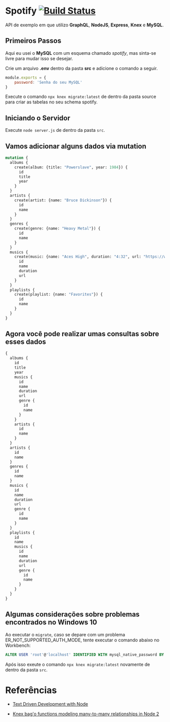 # Spotify [![Build Status](https://travis-ci.org/rafaelluisdacostacoelho/spotify.svg?branch=master)](https://travis-ci.org/rafaelluisdacostacoelho/spotify)

API de exemplo em que utilizo **GraphQL**, **NodeJS**, **Express**, **Knex** e **MySQL**.

## Primeiros Passos

Aqui eu usei o **MySQL** com um esquema chamado *spotify*, mas sinta-se livre para mudar isso se desejar.

Crie um arquivo **.env** dentro da pasta **src** e adicione o comando a seguir.

```javascript
module.exports = {
    password: 'Senha do seu MySQL'
}
```

Execute o comando `npx knex migrate:latest` de dentro da pasta source para criar as tabelas no seu schema spotify.

## Iniciando o Servidor

Execute `node server.js` de dentro da pasta `src`.

## Vamos adicionar alguns dados via mutation

```graphql
mutation {
  albums {
    create(album: {title: "Powerslave", year: 1984}) {
      id
      title
      year
    }
  }
  artists {
    create(artist: {name: "Bruce Dickinson"}) {
      id
      name
    }
  }
  genres {
    create(genre: {name: "Heavy Metal"}) {
      id
      name
    }
  }
  musics {
    create(music: {name: "Aces High", duration: "4:32", url: "https://www.youtube.com/watch?v=Xg9aQvjMS60"}) {
      id
      name
      duration
      url
    }
  }
  playlists {
    create(playlist: {name: "Favorites"}) {
      id
      name
    }
  }
}
```

## Agora você pode realizar umas consultas sobre esses dados
```graphql
{
  albums {
    id
    title
    year
    musics {
      id
      name
      duration
      url
      genre {
        id
        name
      }
    }
    artists {
      id
      name
    }
  }
  artists {
    id
    name
  }
  genres {
    id
    name
  }
  musics {
    id
    name
    duration
    url
    genre {
      id
      name
    }
  }
  playlists {
    id
    name
    musics {
      id
      name
      duration
      url
      genre {
        id
        name
      }
    }
  }
}
```

## Algumas considerações sobre problemas encontrados no Windows 10

Ao executar o `migrate`, caso se depare com um problema ER_NOT_SUPPORTED_AUTH_MODE, tente executar o comando abaixo no Workbench:

```sql
ALTER USER 'root'@'localhost' IDENTIFIED WITH mysql_native_password BY 'root'
```

Após isso exeute o comando `npx knex migrate:latest` novamente de dentro da pasta `src`.

# Referências

* [Text Driven Development with Node](https://mherman.org/blog/test-driven-development-with-node/)

* [Knex bag'o functions modeling many-to-many relationships in Node 2](https://alexzywiak.github.io/knex-bag-o-functions-modeling-many-to-many-relationships-in-node-2/index.html)